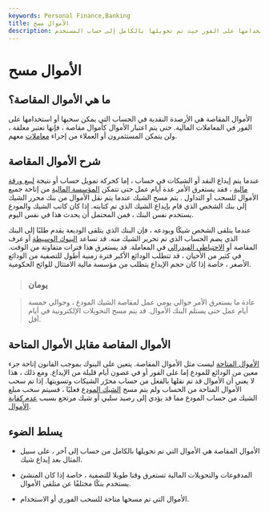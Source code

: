 ```yaml
---
keywords: Personal Finance,Banking
title: الأموال مسح
description: الأموال المقاصة هي الأموال المتاحة في الحساب والتي يمكن استخدامها على الفور حيث تم تحويلها بالكامل إلى حساب المستخدم.
---
```


# الأموال مسح
## ما هي الأموال المقاصة؟

الأموال المقاصة هي الأرصدة النقدية في الحساب التي يمكن سحبها أو استخدامها على الفور في المعاملات المالية. حتى يتم اعتبار الأموال كأموال مقاصة ، فإنها تعتبر معلقة ، ولن يتمكن المستثمرون أو العملاء من إجراء [معاملات](/transaction) معهم.

## شرح الأموال المقاصة

عندما يتم إيداع النقد أو الشيكات في حساب ، إما كحركة تمويل حساب أو نتيجة [لبيع ورقة مالية](/available-for-sale-security) ، فقد يستغرق الأمر عدة أيام عمل حتى تتمكن [المؤسسة المالية](/financialinstitution) من إتاحة جميع الأموال للسحب أو التداول . يتم مسح الشيك عندما يتم نقل الأموال من بنك محرر الشيك إلى بنك الشخص الذي قام بإيداع الشيك الذي تم كتابته. إذا كان كاتب الشيك والمودع يستخدم نفس البنك ، فمن المحتمل أن يحدث هذا في نفس اليوم.

عندما يتلقى الشخص شيكًا ويودعه ، فإن البنك الذي يتلقى الوديعة يقدم طلبًا إلى البنك الذي يضم الحساب الذي تم تحرير الشيك منه. قد تساعد [البنوك الوسيطة](/financialintermediary) أو غرف المقاصة أو [الاحتياطي الفيدرالي](/federalreservebank) في المعاملة. قد يستغرق هذا فترات متفاوتة من الوقت. في كثير من الأحيان ، قد تتطلب الودائع الأكبر فترة زمنية أطول للتصفية من الودائع الأصغر ، خاصة إذا كان حجم الإيداع يتطلب من مؤسسة مالية الامتثال للوائح الحكومية.

> ### يومان

> عادة ما يستغرق الأمر حوالي يومي عمل لمقاصة الشيك المودع ، وحوالي خمسة أيام عمل حتى يستلم البنك الأموال. قد يتم مسح التحويلات الإلكترونية في أيام أقل.

>

## الأموال المقاصة مقابل الأموال المتاحة

[الأموال المتاحة](/available-funds) ليست مثل الأموال المقاصة. يتعين على البنوك بموجب القانون إتاحة جزء معين من الودائع للمودع إما على الفور أو في غضون أيام قليلة من الإيداع. ومع ذلك ، هذا لا يعني أن الأموال قد تم نقلها بالفعل من حساب محرّر الشيكات وتسويتها. إذا تم سحب الأموال المتاحة من الحساب ولم يتم مسح [الشيك المودع](/certifiedcheck) فعليًا ، فسيتم سحب مبلغ الشيك من حساب المودع مما قد يؤدي إلى رصيد سلبي أو شيك مرتجع بسبب [عدم كفاية الأموال](/nsf).

## يسلط الضوء

- الأموال المقاصة هي الأموال التي تم تحويلها بالكامل من حساب إلى آخر ، على سبيل المثال بعد إيداع شيك.

- المدفوعات والتحويلات المالية تستغرق وقتا طويلا للتصفية ، خاصة إذا كان المنشئ يستخدم بنكًا مختلفًا عن متلقي الأموال.

- الأموال التي تم مسحها متاحة للسحب الفوري أو الاستخدام.

